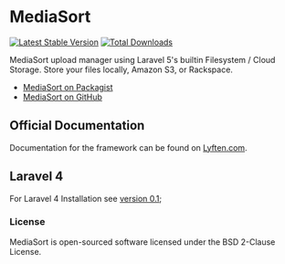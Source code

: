 # MediaSort

[![Latest Stable Version](https://poser.pugx.org/torann/mediasort/v/stable.png)](https://packagist.org/packages/torann/mediasort) [![Total Downloads](https://poser.pugx.org/torann/mediasort/downloads.png)](https://packagist.org/packages/torann/mediasort)

MediaSort upload manager using Laravel 5's builtin Filesystem / Cloud Storage. Store your files locally, Amazon S3, or Rackspace.

- [MediaSort on Packagist](https://packagist.org/packages/torann/mediasort)
- [MediaSort on GitHub](https://github.com/Torann/mediasort)

## Official Documentation

Documentation for the framework can be found on [Lyften.com](http://lyften.com/projects/mediasort/).

## Laravel 4

For Laravel 4 Installation see [version 0.1](https://github.com/Torann/mediasort/tree/0.1);

### License

MediaSort is open-sourced software licensed under the BSD 2-Clause License.
